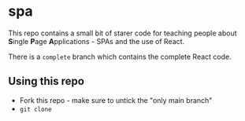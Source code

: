 # spa

This repo contains a small bit of starer code for teaching people about **S**ingle **P**age **A**pplications - SPAs and the use of React.

There is a `complete` branch which contains the complete React code.

## Using this repo
- Fork this repo - make sure to untick the "only main branch"
- `git clone`
